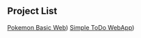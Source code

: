 ## Project List

[Pokemon Basic Web](https://pokemondicoding.vercel.app/))
[Simple ToDo WebApp](https://todoapps-one.vercel.app/))
